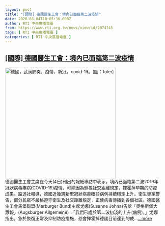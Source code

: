 ```yaml
---
layout: post
title: "[國際] 德國醫生工會：境內已面臨第二波疫情"
date: 2020-08-04T10:05:36.000Z
author: RTI 中央廣播電臺
from: https://www.rti.org.tw/news/view/id/2074745
tags: [ RTI 中央廣播電臺 ]
categories: [ RTI 中央廣播電臺 ]
---
```

<!--1596535536000-->
[[國際] 德國醫生工會：境內已面臨第二波疫情](https://www.rti.org.tw/news/view/id/2074745)
------

<div>
<img src="https://static.rti.org.tw/assets/thumbnails/2020/04/28/b96e30a7ecf369a36c2bb5662b68172f.jpg" width="360" alt="德國，武漢肺炎，疫情，新冠，covid-19。(圖：foter)" title="德國，武漢肺炎，疫情，新冠，covid-19。(圖：foter)"><br>德國醫生工會主席在今天(4日)刊出的報紙專訪中表示，境內已面臨第二波2019年冠狀病毒疾病(COVID-19)疫情，可能因為輕視社交距離規定，揮霍掉早期的防疫成果。路透社報導，德國近幾週新型冠狀病毒確診病例持續穩定上升。衛生專家警告，部分民眾不嚴格遵守衛生及社交距離規定，正使病毒傳播到各個社區。德國醫生工會馬堡聯盟(Marburger Bund)主席尤娜(Susanne Johna)告訴「奧格斯堡大眾報」(Augsburger Allgemeine)：「我們已處於第二波初淺的上升(病例)。」尤娜指出，急於恢復正常及抑制防疫措施，恐會揮霍掉德國目前達到的成...<a target="_blank" href="https://www.rti.org.tw/news/view/id/2074745">...more</a>
</div>
